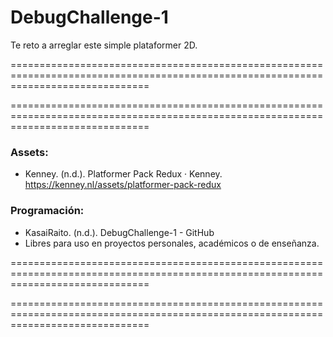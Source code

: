 # DebugChallenge-1



Te reto a arreglar este simple plataformer 2D.



====================================================================================================================================

====================================================================================================================================

### Assets:

* Kenney. (n.d.). Platformer Pack Redux · Kenney. https://kenney.nl/assets/platformer-pack-redux



### Programación:

* KasaiRaito. (n.d.). DebugChallenge-1 - GitHub
* Libres para uso en proyectos personales, académicos o de enseñanza.



====================================================================================================================================

====================================================================================================================================



